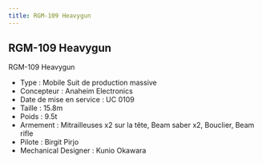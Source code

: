```yaml
---
title: RGM-109 Heavygun
---
```


RGM-109 Heavygun
----------------




RGM-109 Heavygun   
  
- Type : Mobile Suit de production massive  
- Concepteur : Anaheim Electronics  
- Date de mise en service : UC 0109  
- Taille : 15.8m  
- Poids : 9.5t  
- Armement : Mitrailleuses x2 sur la tête, Beam saber x2, Bouclier, Beam rifle  
- Pilote : Birgit Pirjo  
- Mechanical Designer : Kunio Okawara  
  


